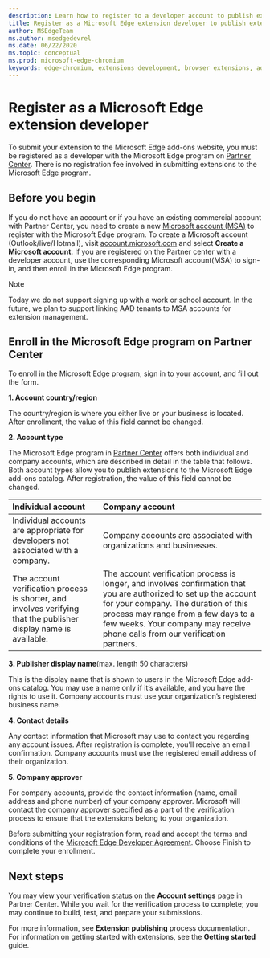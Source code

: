 ```yaml
---
description: Learn how to register to a developer account to publish extensions to Microsoft Edge add-ons store.
title: Register as a Microsoft Edge extension developer to publish extensions
author: MSEdgeTeam
ms.author: msedgedevrel
ms.date: 06/22/2020
ms.topic: conceptual
ms.prod: microsoft-edge-chromium
keywords: edge-chromium, extensions development, browser extensions, add-ons, partner center, developer
---
```


# Register as a Microsoft Edge extension developer  

To submit your extension to the Microsoft Edge add-ons website, you must be registered as a developer with the Microsoft Edge program on [Partner Center][MicrosoftPartnerCenter]. There is no registration fee involved in submitting extensions to the Microsoft Edge program.

## Before you begin

If you do not have an account or if you have an existing commercial account with Partner Center, you need to create a new [Microsoft account (MSA)][MSA] to register with the Microsoft Edge program. 
To create a Microsoft account (Outlook/live/Hotmail), visit [account.microsoft.com][MicrosoftAccount] and select **Create a Microsoft account**. If you are registered on the Partner center with a developer account, use the corresponding Microsoft account(MSA) to sign-in, and then enroll in the Microsoft Edge program.

> [!NOTE]
> Today we do not support signing up with a work or school account. In the future, we plan to support linking AAD tenants to MSA accounts for extension management.


## Enroll in the Microsoft Edge program on Partner Center

To enroll in the Microsoft Edge program, sign in to your account, and fill out the form. 
    
**1. Account country/region**

The country/region is where you either live or your business is located. After enrollment, the value of this field cannot be changed.

**2. Account type** 

The Microsoft Edge program in [Partner Center][MicrosoftPartnerCenter] offers both individual and company accounts, which are described in detail in the table that follows. Both account types allow you to publish extensions to the Microsoft Edge add-ons catalog. After registration, the value of this field cannot be changed.


| Individual account | Company account |  
|:--- |:--- |  
| Individual accounts are appropriate for developers not associated with a company. | Company accounts are associated with organizations and businesses. |  
| The account verification process is shorter, and involves verifying that the publisher display name is available. | The account verification process is longer, and involves confirmation that you are authorized to set up the account for your company. The duration of this process may range from a few days to a few weeks. Your company may receive phone calls from our verification partners.  |  

**3. Publisher display name**(max. length 50 characters)

This is the display name that is shown to users in the Microsoft Edge add-ons catalog. You may use a name only if it’s available, and you have the rights to use it. Company accounts must use your organization’s registered business name.

**4. Contact details**

Any contact information that Microsoft may use to contact you regarding any account issues. After registration is complete, you’ll receive an email confirmation. Company accounts must use the registered email address of their organization.

**5. Company approver** 

For company accounts, provide the contact information (name, email address and phone number) of your company approver. Microsoft will contact the company approver specified as a part of the verification process to ensure that the extensions belong to your organization. 

Before submitting your registration form, read and accept the terms and conditions of the [Microsoft Edge Developer Agreement][MicrosoftAppDeveloperAgreement]. Choose Finish to complete your enrollment. 



## Next steps

You may view your verification status on the **Account settings** page in Partner Center. While you wait for the verification process to complete; you may continue to build, test, and prepare your submissions.

For more information, see **Extension publishing** process documentation. For information on getting started with extensions, see the **Getting started** guide.


<!-- image links -->  

<!-- links -->  

[MicrosoftAppDeveloperAgreement]: https://query.prod.cms.rt.microsoft.com/cms/api/am/binary/RE4o4bH "App Developer Agreement | Microsoft Docs"  

[MicrosoftAccount]: https://account.microsoft.com/account/Account "Microsoft account"  

[MicrosoftPartnerCenter]: https://partner.microsoft.com/dashboard/microsoftedge/public/login?ref=dd "Partner Center"  

[MSA]: https://community.windows.com/en-us/stories/everything-you-need-to-know-about-microsoft-accounts "Microsoft (or MSA)"
